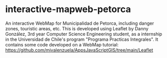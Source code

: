 # interactive-mapweb-petorca
An interactive WebMap for Municipalidad de Petorca, including danger zones, touristic areas, etc. This is developed using Leaflet by Danny González, 3rd year Computer Science Engineering student, as a internship in the Universidad de Chile's program "Programa Practicas Integrales".
It contains some code developed on a WebMap tutorial: https://github.com/mjvalenzuela/AppsJavaScriptGIS/tree/main/Leaflet

